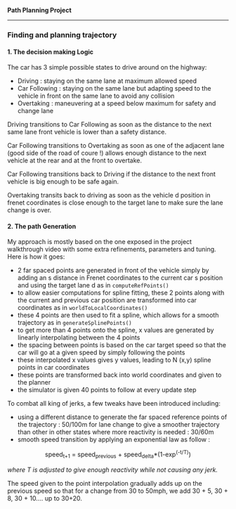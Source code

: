 

**Path Planning Project**

--- 
### Finding and planning trajectory 

#### 1. The decision making Logic

The car has 3 simple possible states to drive around on the highway: 
- Driving : staying on the same lane at maximum allowed speed 
- Car Following : staying on the same lane but adapting speed to the vehicle in front on the same lane to avoid any collision
- Overtaking : maneuvering at a speed below maximum for safety and change lane 

Driving transitions to Car Following as soon as the distance to the next same lane front vehicle is lower than a safety distance.

Car Following transitions to Overtaking as soon as one of the adjacent lane (good side of the road of coure !) allows enough distance to the next 
vehicle at the rear and at the front to overtake.

Car Following transitions back to Driving if the distance to the next front vehicle is big enough to be safe again.

Overtaking transits back to driving as soon as the vehicle d position in frenet coordinates is close enough to the target lane to make sure the 
lane change is over.

[//]: # (Image References)

[image1]: ./examples/undistort_output.png "Undistorted"


#### 2. The path Generation

My approach is mostly based on the one exposed in the project walkthrough video with some extra refinements, parameters and tuning.
Here is how it goes:
- 2 far spaced points are generated in front of the vehicle simply by adding an s distance in Frenet coordinates to the current car s position and using the target lane d as in `computeRefPoints()`
- to allow easier computations for spline fitting, these 2 points along with the current and previous car position are transformed into car coordinates as in `worldToLocalCoordinates()`
- these 4 points are then used to fit a spline, which allows for a smooth trajectory as in `generateSplinePoints()`
- to get more than 4 points onto the spline, x values are generated by linearly interpolating between the 4 points
- the spacing between points is based on the car target speed so that the car will go at a given speed by simply following the points
- these interpolated x values gives y values, leading to N (x,y) spline points in car coordinates
- these points are transformed back into world coordinates and given to the planner
- the simulator is given 40 points to follow at every update step

To combat all king of jerks, a few tweaks have been introduced including:
- using a different distance to generate the far spaced reference points of the trajectory : 50/100m for lane change to give a smoother trajectory than other in other states where more reactivity is needed : 30/60m
- smooth speed transition by applying an exponential law as follow : 

<p align="center">speed<sub>t+1</sub> = speed<sub>previous</sub> + speed<sub>delta</sub>*(1-exp<sup>(-t/T)</sup>) </p>

*where T is adjusted to give enough reactivity while not causing any jerk.*

The speed given to the point interpolation gradually adds up on the previous speed so that for a change from 30 to 50mph, we add 30 + 5, 30 + 8, 30 + 10.... up to 30+20.


